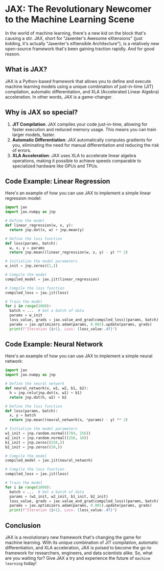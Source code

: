 # **JAX: The Revolutionary Newcomer to the Machine Learning Scene**

In the world of machine learning, there's a new kid on the block that's causing a stir. JAX, short for "Jaxenter's Awesome eXtensions" (just kidding, it's actually "Jaxenter's eXtensible Architecture"), is a relatively new open-source framework that's been gaining traction rapidly. And for good reason.

## **What is JAX?**

JAX is a Python-based framework that allows you to define and execute machine learning models using a unique combination of just-in-time (JIT) compilation, automatic differentiation, and XLA (Accelerated Linear Algebra) acceleration. In other words, JAX is a game-changer.

## **Why is JAX so special?**

1. **JIT Compilation**: JAX compiles your code just-in-time, allowing for faster execution and reduced memory usage. This means you can train larger models, faster.
2. **Automatic Differentiation**: JAX automatically computes gradients for you, eliminating the need for manual differentiation and reducing the risk of errors.
3. **XLA Acceleration**: JAX uses XLA to accelerate linear algebra operations, making it possible to achieve speeds comparable to specialized hardware like GPUs and TPUs.

## **Code Example: Linear Regression**

Here's an example of how you can use JAX to implement a simple linear regression model:

```python
import jax
import jax.numpy as jnp

# Define the model
def linear_regression(w, x, y):
  return jnp.dot(x, w) + jnp.mean(y)

# Define the loss function
def loss(params, batch):
  w, x, y = params
  return jnp.mean((linear_regression(w, x, y) - y) ** 2)

# Initialize the model parameters
w_init = jnp.zeros((1,))

# Compile the model
compiled_model = jax.jit(linear_regression)

# Compile the loss function
compiled_loss = jax.jit(loss)

# Train the model
for i in range(1000):
  batch = ...  # Get a batch of data
  params = w_init
  loss_value, grads = jax.value_and_grad(compiled_loss)(params, batch)
  params = jax.optimizers.adam(params, 0.001).update(params, grads)
  print(f"Iteration {i+1}, Loss: {loss_value:.4f}")
```

## **Code Example: Neural Network**

Here's an example of how you can use JAX to implement a simple neural network:

```python
import jax
import jax.numpy as jnp

# Define the neural network
def neural_network(x, w1, w2, b1, b2):
  h = jnp.relu(jnp.dot(x, w1) + b1)
  return jnp.dot(h, w2) + b2

# Define the loss function
def loss(params, batch):
  x, y = batch
  return jnp.mean((neural_network(x, *params) - y) ** 2)

# Initialize the model parameters
w1_init = jnp.random.normal((784, 256))
w2_init = jnp.random.normal((256, 10))
b1_init = jnp.zeros((256,))
b2_init = jnp.zeros((10,))

# Compile the model
compiled_model = jax.jit(neural_network)

# Compile the loss function
compiled_loss = jax.jit(loss)

# Train the model
for i in range(1000):
  batch = ...  # Get a batch of data
  params = (w1_init, w2_init, b1_init, b2_init)
  loss_value, grads = jax.value_and_grad(compiled_loss)(params, batch)
  params = jax.optimizers.adam(params, 0.001).update(params, grads)
  print(f"Iteration {i+1}, Loss: {loss_value:.4f}")
```

## **Conclusion**

JAX is a revolutionary new framework that's changing the game for machine learning. With its unique combination of JIT compilation, automatic differentiation, and XLA acceleration, JAX is poised to become the go-to framework for researchers, engineers, and data scientists alike. So, what are you waiting for? Give JAX a try and experience the future of `machine learning` today!